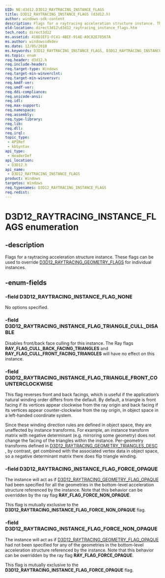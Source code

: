 ```yaml
---
UID: NE:d3d12.D3D12_RAYTRACING_INSTANCE_FLAGS
title: D3D12_RAYTRACING_INSTANCE_FLAGS (d3d12.h)
author: windows-sdk-content
description: Flags for a raytracing acceleration structure instance. These flags can be used to override D3D12_RAYTRACING_GEOMETRY_FLAGS for individual instances.
old-location: direct3d12\d3d12_raytracing_instance_flags.htm
tech.root: direct3d12
ms.assetid: 418D1EF1-FC41-4BEF-914E-A9C82E78567A
ms.author: windowssdkdev
ms.date: 12/05/2018
ms.keywords: D3D12_RAYTRACING_INSTANCE_FLAGS, D3D12_RAYTRACING_INSTANCE_FLAGS enumeration, D3D12_RAYTRACING_INSTANCE_FLAG_FORCE_NON_OPAQUE, D3D12_RAYTRACING_INSTANCE_FLAG_FORCE_OPAQUE, D3D12_RAYTRACING_INSTANCE_FLAG_NONE, D3D12_RAYTRACING_INSTANCE_FLAG_TRIANGLE_CULL_DISABLE, D3D12_RAYTRACING_INSTANCE_FLAG_TRIANGLE_FRONT_COUNTERCLOCKWISE, d3d12/D3D12_RAYTRACING_INSTANCE_FLAGS, d3d12/D3D12_RAYTRACING_INSTANCE_FLAG_FORCE_NON_OPAQUE, d3d12/D3D12_RAYTRACING_INSTANCE_FLAG_FORCE_OPAQUE, d3d12/D3D12_RAYTRACING_INSTANCE_FLAG_NONE, d3d12/D3D12_RAYTRACING_INSTANCE_FLAG_TRIANGLE_CULL_DISABLE, d3d12/D3D12_RAYTRACING_INSTANCE_FLAG_TRIANGLE_FRONT_COUNTERCLOCKWISE, direct3d12.d3d12_raytracing_instance_flags
ms.topic: enum
req.header: d3d12.h
req.include-header: 
req.target-type: Windows
req.target-min-winverclnt: 
req.target-min-winversvr: 
req.kmdf-ver: 
req.umdf-ver: 
req.ddi-compliance: 
req.unicode-ansi: 
req.idl: 
req.max-support: 
req.namespace: 
req.assembly: 
req.type-library: 
req.lib: 
req.dll: 
req.irql: 
topic_type:
 - APIRef
 - kbSyntax
api_type:
 - HeaderDef
api_location:
 - D3D12.h
api_name:
 - D3D12_RAYTRACING_INSTANCE_FLAGS
product: Windows
targetos: Windows
req.typenames: D3D12_RAYTRACING_INSTANCE_FLAGS
req.redist: 
---
```


# D3D12_RAYTRACING_INSTANCE_FLAGS enumeration


## -description


Flags for a raytracing acceleration structure instance. These flags can be used to override <a href="http://docs.microsoft.com/windows/desktop/api/d3d12/ne-d3d12-d3d12_raytracing_geometry_flags">D3D12_RAYTRACING_GEOMETRY_FLAGS</a> for individual instances.


## -enum-fields




### -field D3D12_RAYTRACING_INSTANCE_FLAG_NONE

No options specified.


### -field D3D12_RAYTRACING_INSTANCE_FLAG_TRIANGLE_CULL_DISABLE

Disables front/back face culling for this instance.  The Ray flags <b>RAY_FLAG_CULL_BACK_FACING_TRIANGLES</b> and <b>RAY_FLAG_CULL_FRONT_FACING_TRIANGLES</b> will have no effect on this instance. 


### -field D3D12_RAYTRACING_INSTANCE_FLAG_TRIANGLE_FRONT_COUNTERCLOCKWISE

This flag reverses front and back facings, which is useful if the application’s natural winding order differs from the default. By default, a triangle is front facing if its vertices appear clockwise from the ray origin and back facing if its vertices appear counter-clockwise from the ray origin, in object space in a left-handed coordinate system.  

Since these winding direction rules are defined in object space, they are unaffected by instance transforms.  For example, an instance transform matrix with negative determinant (e.g. mirroring some geometry) does not change the facing of the triangles within the instance.  Per-geometry transforms defined in <a href="http://docs.microsoft.com/windows/desktop/api/d3d12/ns-d3d12-d3d12_raytracing_geometry_triangles_desc">D3D12_RAYTRACING_GEOMETRY_TRIANGLES_DESC</a> ,  by contrast,  get combined with the associated vertex data in object space, so a negative determinant matrix there does flip triangle winding.


### -field D3D12_RAYTRACING_INSTANCE_FLAG_FORCE_OPAQUE

The instance will act as if   <a href="http://docs.microsoft.com/windows/desktop/api/d3d12/ne-d3d12-d3d12_raytracing_geometry_flags">D3D12_RAYTRACING_GEOMETRY_FLAG_OPAQUE</a> had been specified for all the geometries in the bottom-level acceleration structure referenced by the instance.  Note that this behavior can be overridden by the ray flag <b>RAY_FLAG_FORCE_NON_OPAQUE</b>.

This flag is mutually exclusive to the <b>D3D12_RAYTRACING_INSTANCE_FLAG_FORCE_NON_OPAQUE</b> flag.


### -field D3D12_RAYTRACING_INSTANCE_FLAG_FORCE_NON_OPAQUE

The instance will act as if <a href="http://docs.microsoft.com/windows/desktop/api/d3d12/ne-d3d12-d3d12_raytracing_geometry_flags">D3D12_RAYTRACING_GEOMETRY_FLAG_OPAQUE</a> had not been specified for any of the geometries in the bottom-level acceleration structure referenced by the instance. Note that this behavior can be overridden by the ray flag <b>RAY_FLAG_FORCE_OPAQUE</b>.

This flag is mutually exclusive to the <b>D3D12_RAYTRACING_INSTANCE_FLAG_FORCE_OPAQUE</b> flag.

